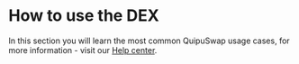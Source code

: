 # How to use the DEX

In this section you will learn the most common QuipuSwap usage cases, for more information - visit our [Help center](https://madfish.crunch.help).
